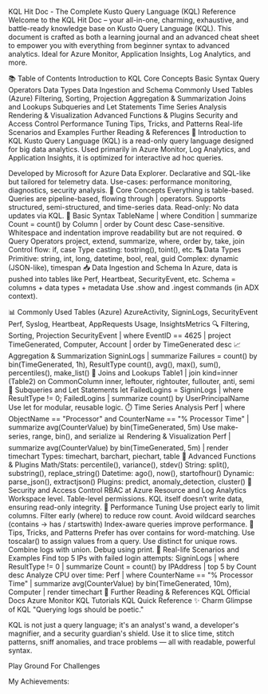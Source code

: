 
KQL Hit Doc - The Complete Kusto Query Language (KQL) Reference
Welcome to the KQL Hit Doc – your all-in-one, charming, exhaustive, and battle-ready knowledge base on Kusto Query Language (KQL). This document is crafted as both a learning journal and an advanced cheat sheet to empower you with everything from beginner syntax to advanced analytics. Ideal for Azure Monitor, Application Insights, Log Analytics, and more.

📚 Table of Contents
Introduction to KQL
Core Concepts
Basic Syntax
Query Operators
Data Types
Data Ingestion and Schema
Commonly Used Tables (Azure)
Filtering, Sorting, Projection
Aggregation & Summarization
Joins and Lookups
Subqueries and Let Statements
Time Series Analysis
Rendering & Visualization
Advanced Functions & Plugins
Security and Access Control
Performance Tuning
Tips, Tricks, and Patterns
Real-life Scenarios and Examples
Further Reading & References
📖 Introduction to KQL
Kusto Query Language (KQL) is a read-only query language designed for big data analytics. Used primarily in Azure Monitor, Log Analytics, and Application Insights, it is optimized for interactive ad hoc queries.

Developed by Microsoft for Azure Data Explorer.
Declarative and SQL-like but tailored for telemetry data.
Use-cases: performance monitoring, diagnostics, security analysis.
🧠 Core Concepts
Everything is table-based.
Queries are pipeline-based, flowing through | operators.
Supports structured, semi-structured, and time-series data.
Read-only: No data updates via KQL.
🧾 Basic Syntax
TableName
| where Condition
| summarize Count = count() by Column
| order by Count desc
Case-sensitive.
Whitespace and indentation improve readability but are not required.
⚙️ Query Operators
project, extend, summarize, where, order by, take, join
Control flow: if, case
Type casting: tostring(), toint(), etc.
🔠 Data Types
Primitive: string, int, long, datetime, bool, real, guid
Complex: dynamic (JSON-like), timespan
📥 Data Ingestion and Schema
In Azure, data is pushed into tables like Perf, Heartbeat, SecurityEvent, etc.
Schema = columns + data types + metadata
Use .show and .ingest commands (in ADX context).

📊 Commonly Used Tables (Azure)
AzureActivity, SigninLogs, SecurityEvent
Perf, Syslog, Heartbeat, AppRequests
Usage, InsightsMetrics
🔍 Filtering, Sorting, Projection
SecurityEvent
| where EventID == 4625
| project TimeGenerated, Computer, Account
| order by TimeGenerated desc
📈 Aggregation & Summarization
SigninLogs
| summarize Failures = count() by bin(TimeGenerated, 1h), ResultType
count(), avg(), max(), sum(), percentiles(), make_list()
🔗 Joins and Lookups
Table1
| join kind=inner (Table2) on CommonColumn
inner, leftouter, rightouter, fullouter, anti, semi
🔄 Subqueries and Let Statements
let FailedLogins = SigninLogs | where ResultType != 0;
FailedLogins | summarize count() by UserPrincipalName
Use let for modular, reusable logic.
⏱️ Time Series Analysis
Perf
| where ObjectName == "Processor" and CounterName == "% Processor Time"
| summarize avg(CounterValue) by bin(TimeGenerated, 5m)
Use make-series, range, bin(), and serialize
📊 Rendering & Visualization
Perf
| summarize avg(CounterValue) by bin(TimeGenerated, 5m)
| render timechart
Types: timechart, barchart, piechart, table
🧮 Advanced Functions & Plugins
Math/Stats: percentile(), variance(), stdev()
String: split(), substring(), replace_string()
Datetime: ago(), now(), startofhour()
Dynamic: parse_json(), extractjson()
Plugins: predict, anomaly_detection, cluster()
🔐 Security and Access Control
RBAC at Azure Resource and Log Analytics Workspace level.
Table-level permissions.
KQL itself doesn’t write data, ensuring read-only integrity.
🚀 Performance Tuning
Use project early to limit columns.
Filter early (where) to reduce row count.
Avoid wildcard searches (contains → has / startswith)
Index-aware queries improve performance.
🧩 Tips, Tricks, and Patterns
Prefer has over contains for word-matching.
Use toscalar() to assign values from a query.
Use distinct for unique rows.
Combine logs with union.
Debug using print.
🎯 Real-life Scenarios and Examples
Find top 5 IPs with failed login attempts:
SigninLogs
| where ResultType != 0
| summarize Count = count() by IPAddress
| top 5 by Count desc
Analyze CPU over time:
Perf
| where CounterName == "% Processor Time"
| summarize avg(CounterValue) by bin(TimeGenerated, 10m), Computer
| render timechart
🔗 Further Reading & References
KQL Official Docs
Azure Monitor
KQL Tutorials
KQL Quick Reference
✨ Charm Glimpse of KQL
"Querying logs should be poetic."

KQL is not just a query language; it's an analyst's wand, a developer's magnifier, and a security guardian's shield. Use it to slice time, stitch patterns, sniff anomalies, and trace problems — all with readable, powerful syntax.

Play Ground For Challenges

My Achievements:
